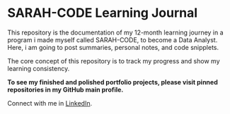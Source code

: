 # SARAH-CODE Learning Journal

This repository is the documentation of my 12-month learning journey in a program i made myself called SARAH-CODE, to become a Data Analyst. Here, i am going to post summaries, personal notes, and code snipplets.

The core concept of this repository is to track my progress and show my learning consistency. 

**To see my finished and polished portfolio projects, please visit pinned repositories in my GitHub main profile.**

Connect with me in [LinkedIn](https://www.linkedin.com/in/qonita-syahirah).
